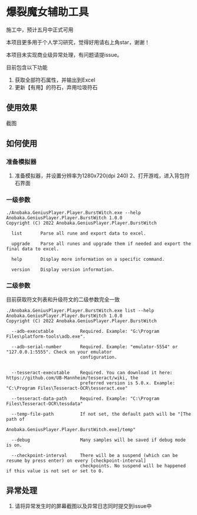 # 爆裂魔女辅助工具

施工中，预计五月中正式可用

本项目更多用于个人学习研究，觉得好用请右上角star，谢谢！

本项目未实现商业级异常处理，有问题请提issue。

目前包含以下功能

1. 获取全部符石属性，并输出到Excel
2. 更新【有用】的符石，弃用垃圾符石

## 使用效果

截图

## 如何使用

### 准备模拟器

1. 准备模拟器，并设置分辨率为1280x720(dpi 240)
2、打开游戏，进入背包符石界面

### 一级参数

```
./Anobaka.GeniusPlayer.Player.BurstWitch.exe --help
Anobaka.GeniusPlayer.Player.BurstWitch 1.0.0
Copyright (C) 2022 Anobaka.GeniusPlayer.Player.BurstWitch

  list       Parse all rune and export data to excel.

  upgrade    Parse all runes and upgrade them if needed and export the final data to excel.

  help       Display more information on a specific command.

  version    Display version information.

```

### 二级参数

目前获取符文列表和升级符文的二级参数完全一致

```
./Anobaka.GeniusPlayer.Player.BurstWitch.exe list --help
Anobaka.GeniusPlayer.Player.BurstWitch 1.0.0
Copyright (C) 2022 Anobaka.GeniusPlayer.Player.BurstWitch

  --adb-executable          Required. Example: "G:\Program Files\platform-tools\adb.exe".

  --adb-serial-number       Required. Example: "emulator-5554" or "127.0.0.1:5555". Check on your emulator
                            configuration.


  --tesseract-executable    Required. You can download it here: https://github.com/UB-Mannheim/tesseract/wiki, the
                            preferred version is 5.0.x. Example: "C:\Program Files\Tesseract-OCR\tesseract.exe"

  --tesseract-data-path     Required. Example: "C:\Program Files\Tesseract-OCR\tessdata"

  --temp-file-path          If not set, the default path will be "[The path of
                            Anobaka.GeniusPlayer.Player.BurstWitch.exe]/temp"

  --debug                   Many samples will be saved if debug mode is on.

  --checkpoint-interval     There will be a suspend (which can be resume by press enter) on every [checkpoint-interval]
                            checkpoints. No suspend will be happened if this value is not set or set to 0.
```

## 异常处理

1. 请将异常发生时的屏幕截图以及异常日志同时提交到issue中
